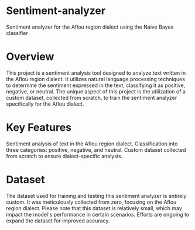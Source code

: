 # Sentiment-analyzer
Sentiment analyzer for the Aflou region dialect using the Naive Bayes classifier

# Overview
This project is a sentiment analysis tool designed to analyze text written in the Aflou region dialect. It utilizes natural language processing techniques to determine the sentiment expressed in the text, classifying it as positive, negative, or neutral. The unique aspect of this project is the utilization of a custom dataset, collected from scratch, to train the sentiment analyzer specifically for the Aflou dialect.

# Key Features
Sentiment analysis of text in the Aflou region dialect.
Classification into three categories: positive, negative, and neutral.
Custom dataset collected from scratch to ensure dialect-specific analysis.
# Dataset

The dataset used for training and testing this sentiment analyzer is entirely custom. It was meticulously collected from zero, focusing on the Aflou region dialect. Please note that this dataset is relatively small, which may impact the model's performance in certain scenarios. Efforts are ongoing to expand the dataset for improved accuracy.
